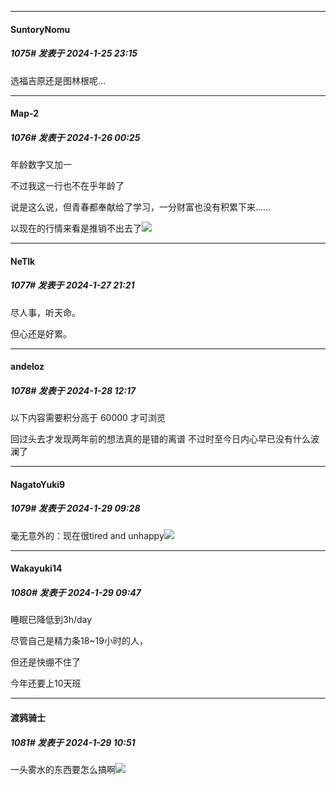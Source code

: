 
*****

####  SuntoryNomu  
##### 1075#       发表于 2024-1-25 23:15

选福吉原还是图林根呢…


*****

####  Map-2  
##### 1076#       发表于 2024-1-26 00:25

年龄数字又加一

不过我这一行也不在乎年龄了

说是这么说，但青春都奉献给了学习，一分财富也没有积累下来......

以现在的行情来看是推销不出去了<img src="https://static.saraba1st.com/image/smiley/face2017/034.png" referrerpolicy="no-referrer">


*****

####  NeTlk  
##### 1077#       发表于 2024-1-27 21:21

尽人事，听天命。

但心还是好累。


*****

####  andeloz  
##### 1078#       发表于 2024-1-28 12:17

以下内容需要积分高于 60000 才可浏览

回过头去才发现两年前的想法真的是错的离谱 不过时至今日内心早已没有什么波澜了


*****

####  NagatoYuki9  
##### 1079#       发表于 2024-1-29 09:28

毫无意外的：现在很tired and unhappy<img src="https://static.saraba1st.com/image/smiley/face2017/122.png" referrerpolicy="no-referrer">


*****

####  Wakayuki14  
##### 1080#       发表于 2024-1-29 09:47

睡眠已降低到3h/day

尽管自己是精力条18~19小时的人，

但还是快绷不住了

今年还要上10天班


*****

####  渡鸦骑士  
##### 1081#       发表于 2024-1-29 10:51

一头雾水的东西要怎么搞啊<img src="https://static.saraba1st.com/image/smiley/face2017/010.png" referrerpolicy="no-referrer">

